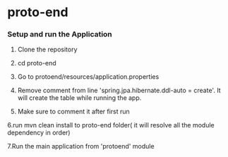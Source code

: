 # proto-end

###  Setup and run the Application

1. Clone the repository

2. cd proto-end

3. Go to protoend/resources/application.properties

4. Remove comment from line 'spring.jpa.hibernate.ddl-auto = create'. It will create the table  while running the app.

5. Make sure to comment it after first run

6.run mvn clean install to proto-end folder( it will resolve all the module dependency in order)

7.Run the main application from 'protoend' module
